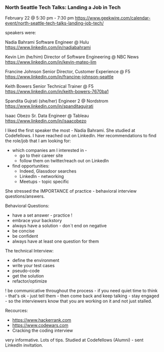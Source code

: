 ### North Seattle Tech Talks: Landing a Job in Tech

February 22 @ 5:30 pm - 7:30 pm
https://www.geekwire.com/calendar-event/north-seattle-tech-talks-landing-job-tech/

speakers were:

Nadia Bahrami
Software Engineer @ Hulu
https://www.linkedin.com/in/nadiabahrami

Kevin Lim (he/him)
Director of Software Engineering @ NBC News
https://www.linkedin.com/in/kevin-mateo-lim

Francine Johnson
Senior Director, Customer Experience @ F5
https://www.linkedin.com/in/francine-johnson-seattle

Keith Bowers
Senior Technical Trainer @ F5
https://www.linkedin.com/in/keith-bowers-7670ba1

Spandita Gujrati (she/her)
Engineer 2 @ Nordstrom
https://www.linkedin.com/in/spanditagujrati

Isaac Obezo
Sr. Data Engineer @ Tableau
https://www.linkedin.com/in/isaacobezo

I liked the first speaker the most - Nadia Bahrami. She studied at Codefellows. I have reached out on LinkedIn.
Her recommendations to find the role/job that I am looking for:

- which companies am I interested in -
  - go to their career site
  - follow them on twitter/reach out on LinkedIn
- find opportunities:
  - Indeed, Glassdoor searches
  - LinkedIn - networking
  - Meetups - topic specific

She stressed the IMPORTANCE of practice - behavioral interview questions/answers.

Behavioral Questions:

- have a set answer - practice !
- embrace your backstory
- always have a solution - don`t end on negative
- be concise
- be confident
- always have at least one question for them

The technical Interview:

- define the environment
- write your test cases
- pseudo-code
- get the solution
- refactor/optimize

! be communicative throughout the process - if you need quiet time to think - that's ok - just tell them - then come back and keep talking - stay engaged - so the interviewers know that you are working on it and not just stalled.

Recources:

- https://www.hackerrank.com
- https://www.codewars.com
- Cracking the coding interview

very informative. Lots of tips. Studied at Codefellows (Alumni) - sent LinkedIn invitation.
